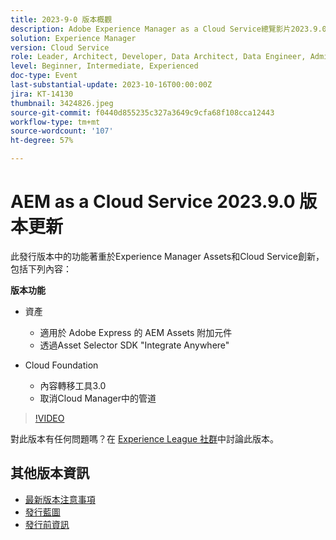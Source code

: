 ```yaml
---
title: 2023-9-0 版本概觀
description: Adobe Experience Manager as a Cloud Service總覽影片2023.9.0
solution: Experience Manager
version: Cloud Service
role: Leader, Architect, Developer, Data Architect, Data Engineer, Admin, User
level: Beginner, Intermediate, Experienced
doc-type: Event
last-substantial-update: 2023-10-16T00:00:00Z
jira: KT-14130
thumbnail: 3424826.jpeg
source-git-commit: f0440d855235c327a3649c9cfa68f108cca12443
workflow-type: tm+mt
source-wordcount: '107'
ht-degree: 57%

---
```


# AEM as a Cloud Service 2023.9.0 版本更新

此發行版本中的功能著重於Experience Manager Assets和Cloud Service創新，包括下列內容：

**版本功能**

* 資產
   * 適用於 Adobe Express 的 AEM Assets 附加元件
   * 透過Asset Selector SDK &quot;Integrate Anywhere&quot;

* Cloud Foundation
   * 內容轉移工具3.0
   * 取消Cloud Manager中的管道

>[!VIDEO](https://video.tv.adobe.com/v/3424826/?learn=on)

對此版本有任何問題嗎？在 [Experience League 社群](https://adobe.ly/3rMScIU)中討論此版本。

## 其他版本資訊

* [最新版本注意事項](https://experienceleague.adobe.com/docs/experience-manager-cloud-service/content/release-notes/home.html)
* [發行藍圖](https://experienceleague.adobe.com/docs/experience-manager-release-information/aem-release-updates/update-releases-roadmap.html?lang=zh-Hant)
* [發行前資訊](https://experienceleague.adobe.com/docs/experience-manager-cloud-service/content/release-notes/prerelease.html?lang=zh-Hant)

